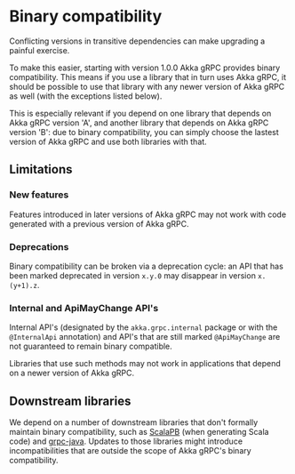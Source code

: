 # Binary compatibility

Conflicting versions in transitive dependencies can make upgrading a painful exercise.

To make this easier, starting with version 1.0.0 Akka gRPC provides binary compatibility.
This means if you use a library that in turn uses Akka gRPC, it should be possible to use
that library with any newer version of Akka gRPC as well (with the exceptions listed below).

This is especially relevant if you depend on one library that depends on Akka gRPC
version 'A', and another library that depends on Akka gRPC version 'B': due to
binary compatibility, you can simply choose the lastest version of Akka gRPC and
use both libraries with that.

## Limitations

### New features

Features introduced in later versions of Akka gRPC may not work with code generated
with a previous version of Akka gRPC.

### Deprecations

Binary compatibility can be broken via a deprecation cycle: an API that has been marked deprecated in version `x.y.0`
may disappear in version `x.(y+1).z`.

### Internal and ApiMayChange API's

Internal API's (designated by the `akka.grpc.internal` package or with the `@InternalApi` annotation) and API's that are still marked `@ApiMayChange` are not guaranteed to remain binary compatible.

Libraries that use such methods may not work in applications that depend on a newer version of Akka gRPC.

## Downstream libraries

We depend on a number of downstream libraries that don't formally maintain binary compatibility,
such as [ScalaPB](https://scalapb.github.io/) (when generating Scala code) and 
[grpc-java](https://github.com/grpc/grpc-java/). Updates to those libraries might introduce
incompatibilities that are outside the scope of Akka gRPC's binary compatibility.